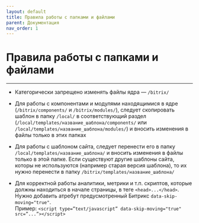 ```yaml
---
layout: default
title: Правила работы с папками и файлами
parent: Документация
nav_order: 1
---
```


# Правила работы с папками и файлами
---

* Категорически запрещено изменять файлы ядра — `/bitrix/`

* Для работы с компонентами и модулями находящимися в ядре (`/bitrix/components/` и `/bitrix/modules/`), следует скопировать шаблон в папку `/local/` в соответствующий раздел (`/local/templates/название_шаблона/components/` или `/local/templates/название_шаблона/modules/`) и вносить изменения в файлы только в этих папках

* Для работы с шаблоном сайта, следует перенести его в папку `/local/templates/название_шаблона/` и вносить изменения в файлы только в этой папке. Если существуют другие шаблоны сайта, которы не используются (например старая версия шаблона), то их нужно перенести в папку `/bitrix/templates/название_шаблона/`

* Для корректной работы аналитики, метрики и т.п. скриптов, которые должны находиться в начале страницы, в теге `<head>...</head>`. Нужно добавить атребут предусмотренный Битрикс `data-skip-moving="true"`.\
  Пример: `<script type=”text/javascript” data-skip-moving="true" src=”...”></script>`

<br>
